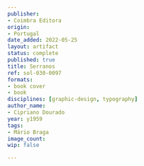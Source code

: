 ```yaml
---
publisher:
- Coimbra Editora
origin:
- Portugal
date_added: 2022-05-25
layout: artifact
status: complete
published: true
title: Serranos
ref: sol-030-0097
formats:
- book cover
- book
disciplines: [graphic-design, typography]
author_name:
- Cipriano Dourado
year: y1959
tags:
- Mário Braga
image_count:
wip: false

---
```

